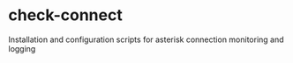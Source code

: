 # check-connect
Installation and configuration scripts for asterisk connection monitoring and logging
